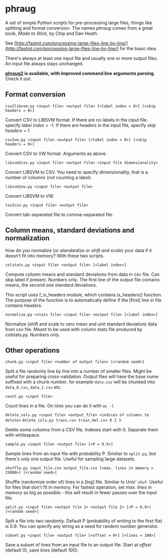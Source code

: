 phraug
======

A set of simple Python scripts for pre-processing large files, things like splitting and format conversion. The names _phraug_ comes from a great book, _Made to Stick_, by Chip and Dan Heath.

See [http://fastml.com/processing-large-files-line-by-line/](http://fastml.com/processing-large-files-line-by-line/) for the basic idea.

There's always at least one input file and usually one or more output files. An input file always stays unchanged.

__[phraug2](https://github.com/zygmuntz/phraug2) is available, with improved command line arguments parsing.__ Check it out.

Format conversion
-----------------

`csv2libsvm.py <input file> <output file> [<label index = 0>] [<skip headers = 0>]`

Convert CSV to LIBSVM format. If there are no labels in the input file, specify _label index_ = -1. If there are headers in the input file, specify _skip headers_ = 1.


`csv2vw.py <input file> <output file> [<label index = 0>] [<skip headers = 0>]`

Convert CSV to VW format. Arguments as above.


`libsvm2csv.py <input file> <output file> <input file dimensionality>`

Convert LIBSVM to CSV. You need to specify dimensionality, that is a number of columns (not counting a label).


`libsvm2vw.py <input file> <output file>`

Convert LIBSVM to VW.


`tsv2csv.py <input file> <output file>`

Convert tab-separated file to comma-separated file.


Column means, standard deviations and normalization
--------------------------------------------------

How do you normalize (or _standardize_ or _shift and scale_) your data if it doesn't fit into memory? With these two scripts. 

`colstats.py <input file> <output file> [<label index>]`

Compute column means and standard deviations from data in csv file. Can skip label if present. Numbers only. The first line of the output file contains means, the second one standard deviations.

This script uses f_is_headers module, which contains is_headers() function. The purpose of the function is to automatically define if the [first] line in file contains headers.

`normalize.py <stats file> <input file> <output file> [<label index>]`

Normalize (shift and scale to zero mean and unit standard deviation) data from csv file. Meant to be used with column stats file produced by colstats.py. Numbers only.


Other operations
----------------

`chunk.py <input file> <number of output files> [<random seed>]`

Split a file randomly line by line into a number of smaller files. Might be useful for preparing cross-validation. Output files will have the base nume suffixed with a chunk number, for example `data.csv` will be chunked into `data_0.csv`, `data_1.csv` etc.

`count.py <input file>`

Count lines in a file. On Unix you can do it with `wc -l`

`delete_cols.py <input file> <output_file> <indices of columns to delete>`
`delete_cols.py train.csv train_del.csv 0 2 3`

Delete some columns from a CSV file. Indexes start with 0. Separate them with whitespace.

`sample.py <input file> <output file> [<P = 0.5>]`

Sample lines from an input file with probability P. Similiar to `split.py`, but there's only one output file. Useful for sampling large datasets.

`shuffle.py input_file.csv output_file.csv [<max. lines in memory = 25000>] [<random seed>]`

Shuffle (randomize order of) lines in a [big] file. Similiar to Unix' `shuf`. Useful for files that don't fit in memory. For fastest operation, set _max. lines in memory_ as big as possible - this will result in fewer passes over the input file.

`split.py <input file> <output file 1> <output file 2> [<P = 0.9>] [<random seed>]`

Split a file into two randomly. Default P (probability of writing to the first file) is 0.9. You can specify any string as a seed for random number generator.


`subset.py <input file> <output file> [<offset = 0>] [<lines = 100>]`

Save a subset of lines from an input file to an output file. Start at _offset_ (default 0), save _lines_ (default 100).
	
	


